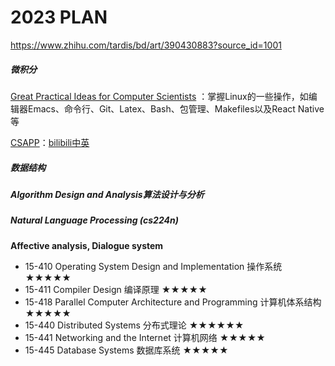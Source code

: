 # 2023 PLAN

https://www.zhihu.com/tardis/bd/art/390430883?source_id=1001

##### 微积分

[Great Practical Ideas for Computer Scientists](https://www.cs.cmu.edu/~15131/f17/) ：掌握Linux的一些操作，如编辑器Emacs、命令行、Git、Latex、Bash、包管理、Makefiles以及React Native等

[CSAPP](https://link.zhihu.com/?target=https%3A//www.cs.cmu.edu/~213/)：[bilibili中英](https://link.zhihu.com/?target=https%3A//www.bilibili.com/video/BV1iW411d7hd%3Ffrom%3Dsearch%26seid%3D4855787482319798037)

##### 数据结构

##### **Algorithm Design and Analysis算法设计与分析**

##### **Natural Language Processing** (cs224n)



**Affective analysis, Dialogue system**







- 15-410 Operating System Design and Implementation 操作系统 ★★★★★
- 15-411 Compiler Design 编译原理 ★★★★★
- 15-418 Parallel Computer Architecture and Programming 计算机体系结构 ★★★★★
- 15-440 Distributed Systems 分布式理论 ★★★★★★
- 15-441 Networking and the Internet 计算机网络 ★★★★★
- 15-445 Database Systems 数据库系统 ★★★★★